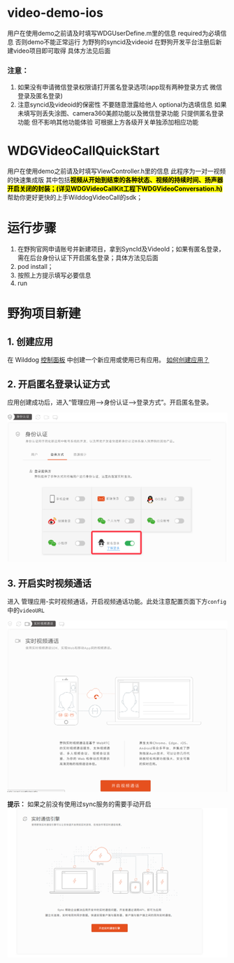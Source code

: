 # video-demo-ios
用户在使用demo之前请及时填写WDGUserDefine.m里的信息 
required为必填信息 否则demo不能正常运行 为野狗的syncid及videoid 在野狗开发平台注册后新建video项目即可取得 具体方法见后面
### 注意：
1. 如果没有申请微信登录权限请打开匿名登录选项(app现有两种登录方式 微信登录及匿名登录) 
2. 注意syncid及videoid的保密性 不要随意泄露给他人 
optional为选填信息 如果未填写则丢失涂图、camera360美颜功能以及微信登录功能 只提供匿名登录功能 但不影响其他功能体验 可根据上方各级开关单独添加相应功能

# WDGVideoCallQuickStart
用户在使用demo之前请及时填写ViewController.h里的信息 
此程序为一对一视频的快速集成版 其中包括<mark>**视频从开始到结束的各种状态、视频的持续时间、扬声器开启关闭的封装；(详见WDGVideoCallKit工程下WDGVideoConversation.h)**</mark> 帮助你更好更快的上手WilddogVideoCall的sdk；

# 运行步骤
1. 在野狗官网申请账号并新建项目，拿到SyncId及VideoId；如果有匿名登录，需在后台身份认证下开启匿名登录；具体方法见后面
2. pod install；
3. 按照上方提示填写必要信息
4. run

# 野狗项目新建
## 1. 创建应用

在 Wilddog [控制面板](https://www.wilddog.com/dashboard/) 中创建一个新应用或使用已有应用。 [如何创建应用？](https://docs.wilddog.com/console/creat.html)

## 2. 开启匿名登录认证方式

应用创建成功后，进入“管理应用-->身份认证-->登录方式”。开启匿名登录。

![](https://github.com/WildDogTeam/video-demo-android-conference/raw/master/images/openanonymous.png)

## 3. 开启实时视频通话

进入 管理应用-实时视频通话，开启视频通话功能。此处注意配置页面下方`config`中的`videoURL`

![](https://github.com/WildDogTeam/video-demo-android-conference/raw/master/images/video_quickstart_openVideo.png)

**提示：**
如果之前没有使用过sync服务的需要手动开启
![](https://github.com/WildDogTeam/video-demo-android-conference/raw/master/images/opensync.png)




